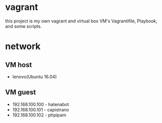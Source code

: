 # vagrant
this project is my own vagrant and virtual box VM's Vagrantifile, Playbook, and some scripts.

# network
## VM host
* lenovo(Ubuntu 16.04)

## VM guest
* 192.168.100.100 - hatenabot
* 192.168.100.101 - capistrano
* 192.168.100.102 - phpipam
